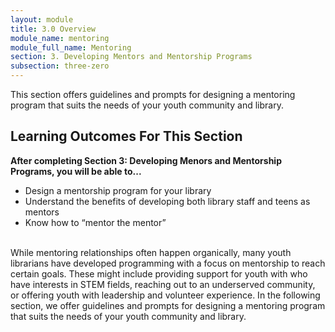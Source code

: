 ```yaml
---
layout: module
title: 3.0 Overview
module_name: mentoring
module_full_name: Mentoring
section: 3. Developing Mentors and Mentorship Programs
subsection: three-zero
---
```


This section offers guidelines and prompts for designing a mentoring program that suits the needs of your youth community and library.

## Learning Outcomes For This Section

**After completing Section 3: Developing Menors and Mentorship Programs, you will be able to...**
<ul class="fancy">
  <li>Design a mentorship program for your library</li> 
  <li>Understand the benefits of developing both library staff and teens as mentors</li> 
  <li>Know how to “mentor the mentor”</li>
</ul>
<br>
While mentoring relationships often happen organically, many youth librarians have developed programming with a focus on mentorship to reach certain goals. These might include providing support for youth with who have interests in STEM fields, reaching out to an underserved community, or offering youth with leadership and volunteer experience. In the following section, we offer guidelines and prompts for designing a mentoring program that suits the needs of your youth community and library.
